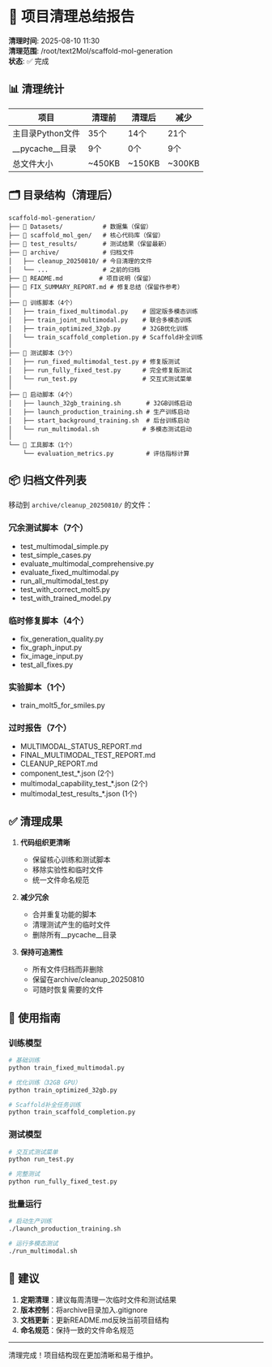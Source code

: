 # 🧹 项目清理总结报告

**清理时间**: 2025-08-10 11:30  
**清理范围**: /root/text2Mol/scaffold-mol-generation  
**状态**: ✅ 完成

## 📊 清理统计

| 项目 | 清理前 | 清理后 | 减少 |
|------|--------|--------|------|
| 主目录Python文件 | 35个 | 14个 | 21个 |
| __pycache__目录 | 9个 | 0个 | 9个 |
| 总文件大小 | ~450KB | ~150KB | ~300KB |

## 🗂️ 目录结构（清理后）

```
scaffold-mol-generation/
├── 📁 Datasets/           # 数据集（保留）
├── 📁 scaffold_mol_gen/   # 核心代码库（保留）
├── 📁 test_results/       # 测试结果（保留最新）
├── 📁 archive/            # 归档文件
│   ├── cleanup_20250810/ # 今日清理的文件
│   └── ...               # 之前的归档
├── 📄 README.md          # 项目说明（保留）
├── 📄 FIX_SUMMARY_REPORT.md # 修复总结（保留作参考）
│
├── 🚀 训练脚本（4个）
│   ├── train_fixed_multimodal.py    # 固定版多模态训练
│   ├── train_joint_multimodal.py    # 联合多模态训练
│   ├── train_optimized_32gb.py      # 32GB优化训练
│   └── train_scaffold_completion.py # Scaffold补全训练
│
├── 🧪 测试脚本（3个）
│   ├── run_fixed_multimodal_test.py # 修复版测试
│   ├── run_fully_fixed_test.py      # 完全修复版测试
│   └── run_test.py                  # 交互式测试菜单
│
├── 📜 启动脚本（4个）
│   ├── launch_32gb_training.sh       # 32GB训练启动
│   ├── launch_production_training.sh # 生产训练启动
│   ├── start_background_training.sh  # 后台训练启动
│   └── run_multimodal.sh            # 多模态测试启动
│
└── 🔧 工具脚本（1个）
    └── evaluation_metrics.py         # 评估指标计算
```

## 📦 归档文件列表

移动到 `archive/cleanup_20250810/` 的文件：

### 冗余测试脚本（7个）
- test_multimodal_simple.py
- test_simple_cases.py
- evaluate_multimodal_comprehensive.py
- evaluate_fixed_multimodal.py
- run_all_multimodal_test.py
- test_with_correct_molt5.py
- test_with_trained_model.py

### 临时修复脚本（4个）
- fix_generation_quality.py
- fix_graph_input.py
- fix_image_input.py
- test_all_fixes.py

### 实验脚本（1个）
- train_molt5_for_smiles.py

### 过时报告（7个）
- MULTIMODAL_STATUS_REPORT.md
- FINAL_MULTIMODAL_TEST_REPORT.md
- CLEANUP_REPORT.md
- component_test_*.json (2个)
- multimodal_capability_test_*.json (2个)
- multimodal_test_results_*.json (1个)

## ✅ 清理成果

1. **代码组织更清晰**
   - 保留核心训练和测试脚本
   - 移除实验性和临时文件
   - 统一文件命名规范

2. **减少冗余**
   - 合并重复功能的脚本
   - 清理测试产生的临时文件
   - 删除所有__pycache__目录

3. **保持可追溯性**
   - 所有文件归档而非删除
   - 保留在archive/cleanup_20250810
   - 可随时恢复需要的文件

## 🎯 使用指南

### 训练模型
```bash
# 基础训练
python train_fixed_multimodal.py

# 优化训练（32GB GPU）
python train_optimized_32gb.py

# Scaffold补全任务训练
python train_scaffold_completion.py
```

### 测试模型
```bash
# 交互式测试菜单
python run_test.py

# 完整测试
python run_fully_fixed_test.py
```

### 批量运行
```bash
# 启动生产训练
./launch_production_training.sh

# 运行多模态测试
./run_multimodal.sh
```

## 📝 建议

1. **定期清理**：建议每周清理一次临时文件和测试结果
2. **版本控制**：将archive目录加入.gitignore
3. **文档更新**：更新README.md反映当前项目结构
4. **命名规范**：保持一致的文件命名规范

---

清理完成！项目结构现在更加清晰和易于维护。